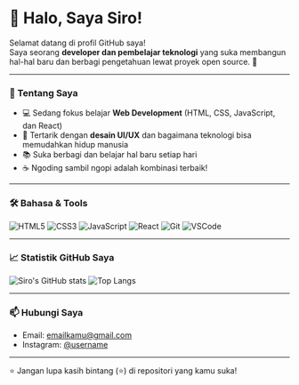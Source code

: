 # 👋 Halo, Saya Siro!

Selamat datang di profil GitHub saya!  
Saya seorang **developer dan pembelajar teknologi** yang suka membangun hal-hal baru dan berbagi pengetahuan lewat proyek open source. 🚀

---

### 🌱 Tentang Saya
- 💻 Sedang fokus belajar **Web Development** (HTML, CSS, JavaScript, dan React)
- 🎨 Tertarik dengan **desain UI/UX** dan bagaimana teknologi bisa memudahkan hidup manusia
- 📚 Suka berbagi dan belajar hal baru setiap hari
- ☕ Ngoding sambil ngopi adalah kombinasi terbaik!

---

### 🛠️ Bahasa & Tools
![HTML5](https://img.shields.io/badge/-HTML5-E34F26?logo=html5&logoColor=white)
![CSS3](https://img.shields.io/badge/-CSS3-1572B6?logo=css3&logoColor=white)
![JavaScript](https://img.shields.io/badge/-JavaScript-F7DF1E?logo=javascript&logoColor=black)
![React](https://img.shields.io/badge/-React-61DAFB?logo=react&logoColor=black)
![Git](https://img.shields.io/badge/-Git-F05032?logo=git&logoColor=white)
![VSCode](https://img.shields.io/badge/-VSCode-0078D4?logo=visualstudiocode&logoColor=white)

---

### 📈 Statistik GitHub Saya
![Siro's GitHub stats](https://github-readme-stats.vercel.app/api?username=Siro-design734&show_icons=true&theme=radical)
![Top Langs](https://github-readme-stats.vercel.app/api/top-langs/?username=Siro-design734&layout=compact&theme=radical)

---

### 📫 Hubungi Saya
- Email: [emailkamu@gmail.com](mailto:naufalyagura@gmail.com)
- Instagram: [@username](https://www.instagram.com/siro73__?igsh=YnEzaGZhMGszNDJn)

---

⭐️ Jangan lupa kasih bintang (⭐) di repositori yang kamu suka!

